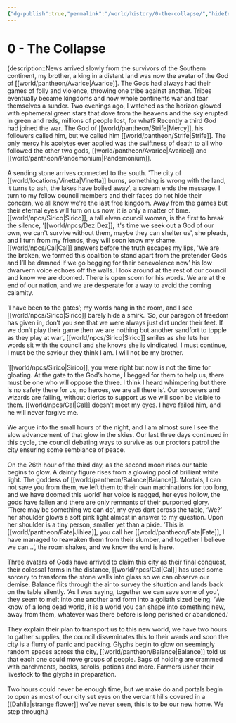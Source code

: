 ```yaml
---
{"dg-publish":true,"permalink":"/world/history/0-the-collapse/","hideInGraph":true,"tags":["event","timeline"]}
---
```


# 0 - The Collapse
(description::News arrived slowly from the survivors of the Southern continent, my brother, a king in a distant land was now the avatar of the God of [[world/pantheon/Avarice\|Avarice]]. The Gods had always had their games of folly and violence, throwing one tribe against another. Tribes eventually became kingdoms and now whole continents war and tear themselves a sunder. Two evenings ago, I watched as the horizon glowed with ephemeral green stars that dove from the heavens and the sky erupted in green and reds, millions of people lost, for what? Recently a third God had joined the war. The God of [[world/pantheon/Strife\|Mercy]], his followers called him, but we called him [[world/pantheon/Strife\|Strife]]. The only mercy his acolytes ever applied was the swiftness of death to all who followed the other two gods, [[world/pantheon/Avarice\|Avarice]] and [[world/pantheon/Pandemonium\|Pandemonium]].<br><br>A sending stone arrives connected to the south. 'The city of [[world/locations/Vinetta\|Vinetta]] burns, something is wrong with the land, it turns to ash, the lakes have boiled away', a scream ends the message. I turn to my fellow council members and their faces do not hide their concern, we all know we're the last free kingdom. Away from the games but their eternal eyes will turn on us now, it is only a matter of time. [[world/npcs/Sirico\|Sirico]], a tall elven council woman, is the first to break the silence, '[[world/npcs/Dez\|Dez]], it's time we seek out a God of our own, we can't survive without them, maybe they can shelter us', she pleads, and I turn from my friends, they will soon know my shame. [[world/npcs/Cal\|Cal]] answers before the truth escapes my lips, 'We are the broken, we formed this coalition to stand apart from the pretender Gods and I’ll be damned if we go begging for their benevolence now’ his low dwarvern voice echoes off the walls. I look around at the rest of our council and know we are doomed. There is open scorn for his words. We are at the end of our nation, and we are desperate for a way to avoid the coming calamity. <br><br>‘I have been to the gates’; my words hang in the room, and I see [[world/npcs/Sirico\|Sirico]] barely hide a smirk. ‘So, our paragon of freedom has given in, don’t you see that we were always just dirt under their feet. If we don’t play their game then we are nothing but another sandfort to topple as they play at war’, [[world/npcs/Sirico\|Sirico]] smiles as she lets her words sit with the council and she knows she is vindicated. I must continue, I must be the saviour they think I am. I will not be my brother. <br><br>‘[[world/npcs/Sirico\|Sirico]], you were right but now is not the time for gloating. At the gate to the God’s home, I begged for them to help us, there must be one who will oppose the three. I think I heard whimpering but there is no safety there for us, no heroes, we are all there is’. Our sorcerers and wizards are failing, without clerics to support us we will soon be visible to them. [[world/npcs/Cal\|Cal]] doesn’t meet my eyes. I have failed him, and he will never forgive me. <br><br>We argue into the small hours of the night, and I am almost sure I see the slow advancement of that glow in the skies. Our last three days continued in this cycle, the council debating ways to survive as our proctors patrol the city ensuring some semblance of peace. <br><br>On the 26th hour of the third day, as the second moon rises our table begins to glow. A dainty figure rises from a glowing pool of brilliant white light. The goddess of [[world/pantheon/Balance\|Balance]]. ‘Mortals, I can not save you from them, we left them to their own machinations for too long, and we have doomed this world’ her voice is ragged, her eyes hollow, the gods have fallen and there are only remnants of their purported glory. ‘There may be something we can do’, my eyes dart across the table, ‘We?’ her shoulder glows a soft pink light almost in answer to my question. Upon her shoulder is a tiny person, smaller yet than a pixie. ‘This is [[world/pantheon/Fate\|Jihlea]], you call her [[world/pantheon/Fate\|Fate]], I have managed to reawaken them from their slumber, and together I believe we can…’, the room shakes, and we know the end is here. <br><br>Three avatars of Gods have arrived to claim this city as their final conquest, their colossal forms in the distance, [[world/npcs/Cal\|Cal]] has used some sorcery to transform the stone walls into glass so we can observe our demise. Balance flits through the air to survey the situation and lands back on the table silently. ‘As I was saying, together we can save some of you’, they seem to melt into one another and form into a goliath sized being. ‘We know of a long dead world, it is a world you can shape into something new, away from them, whatever was there before is long perished or abandoned.’ <br><br>They explain their plan to transport us to this new world, we have two hours to gather supplies, the council disseminates this to their wards and soon the city is a flurry of panic and packing. Glyphs begin to glow on seemingly random spaces across the city, [[world/pantheon/Balance\|Balance]] told us that each one could move groups  of people. Bags of holding are crammed with parchments, books, scrolls, potions and more. Farmers usher their livestock to the glyphs in preparation. <br><br>Two hours could never be enough time, but we make do and portals begin to open as most of our city set eyes on the verdant hills covered in a [[Dahlia\|strange flower]] we’ve never seen, this is to be our new home. We step through.)